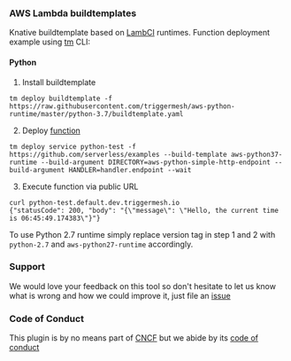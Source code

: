### AWS Lambda buildtemplates

Knative buildtemplate based on [LambCI](https://github.com/lambci/docker-lambda) runtimes. 
Function deployment example using [tm](https://github.com/triggermesh/tm) CLI:

#### Python

1. Install buildtemplate

```
tm deploy buildtemplate -f https://raw.githubusercontent.com/triggermesh/aws-python-runtime/master/python-3.7/buildtemplate.yaml
```

2. Deploy [function](https://github.com/serverless/examples/tree/master/aws-python-simple-http-endpoint)

```
tm deploy service python-test -f https://github.com/serverless/examples --build-template aws-python37-runtime --build-argument DIRECTORY=aws-python-simple-http-endpoint --build-argument HANDLER=handler.endpoint --wait
```

3. Execute function via public URL

```
curl python-test.default.dev.triggermesh.io
{"statusCode": 200, "body": "{\"message\": \"Hello, the current time is 06:45:49.174383\"}"}
```


To use Python 2.7 runtime simply replace version tag in step 1 and 2 with `python-2.7` and `aws-python27-runtime` accordingly.



### Support

We would love your feedback on this tool so don't hesitate to let us know what is wrong and how we could improve it, just file an [issue](https://github.com/triggermesh/aws-python-runtime/issues/new)

### Code of Conduct

This plugin is by no means part of [CNCF](https://www.cncf.io/) but we abide by its [code of conduct](https://github.com/cncf/foundation/blob/master/code-of-conduct.md)
